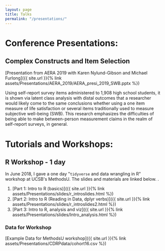 ```yaml
---
layout: page
title: Talks
permalink: "/presentations/"
---
```



# Conference Presentations:

## Complex Constructs and Item Selection
[Presentation from AERA 2019 with Karen Nylund-Gibson and Michael Furlong]({{ site.url }}{% link assets/Presentations/AERA_2019/AERA_presi_2019_SWB.pptx %})

Using self-report survey items administered to 1,908 high school students, it is
shown via latent class analysis with distal outcomes that a researcher would likely come
to the same conclusions whether using a one item measure of life satisfaction or several
items traditionally used to measure subjective well-being (SWB). This research
emphasizes the difficulties of being able to make between-person measurement claims
in the realm of self-report surveys, in general.  
  


  
     


# Tutorials and Workshops:    
<p></p>  

## R Workshop - 1 day
In June 2018, I gave a one day "`tidyverse` and data wrangling in R" workshop at UCSB's MethodsU. The slides and materials are linked below. .

1. [Part 1: Intro to R (basics)]({{ site.url }}{% link assets/Presentations/slides/r_introslides.html %})
2.  [Part 2: Intro to R (Reading in Data, dplyr verbs)]({{ site.url }}{% link assets/Presentations/slides/r_introslides2.html %})
3. [Part 3: Intro to R, analysis and viz]({{ site.url }}{% link assets/Presentations/slides/Intro_analysis.html %})

### Data for Workshop
[Example Data for MethodsU workshop]({{ site.url }}{% link assets/Presentations/CDRPdata/cohort16.csv %})







